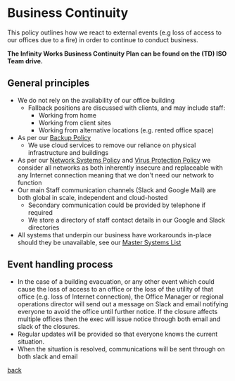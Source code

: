 # Business Continuity

This policy outlines how we react to external events (e.g loss of access to our offices due to a fire) in order to continue to conduct business.

**The Infinity Works Business Continuity Plan can be found on the (TD) ISO Team drive.**

## General principles

* We do not rely on the availability of our office building
  * Fallback positions are discussed with clients, and may include staff: 
    * Working from home
    * Working from client sites
    * Working from alternative locations (e.g. rented office space)
* As per our [Backup Policy](../backup/readme.md)
  * We use cloud services to remove our reliance on physical infrastructure and buildings
* As per our [Network Systems Policy](../networksystems/readme.md) and [Virus Protection Policy](../virusprotection/readme.md) we consider all networks as both inherently insecure and replaceable with any Internet connection meaning that we don't need our network to function
* Our main Staff communication channels (Slack and Google Mail) are both global in scale, independent and cloud-hosted
  * Secondary communication could be provided by telephone if required
  * We store a directory of staff contact details in our Google and Slack directories
* All systems that underpin our business have workarounds in-place should they be unavailable, see our [Master Systems List](../mastersystemslist/readme.md)

## Event handling process

* In the case of a building evacuation, or any other event which could cause the loss of access to an office or the loss of the utility of that office (e.g. loss of Internet connection), the Office Manager or regional operations director will send out a message on Slack and email notifying everyone to avoid the office until further notice. If the closure affects multiple offices then the exec will issue notice through both email and slack of the closures.
* Regular updates will be provided so that everyone knows the current situation.
* When the situation is resolved, communications will be sent through on both slack and email

[back](../README.md#a-z-policies)
